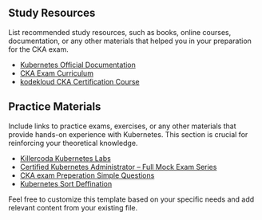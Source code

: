## Study Resources

List recommended study resources, such as books, online courses, documentation, or any other materials that helped you in your preparation for the CKA exam.

- [Kubernetes Official Documentation](https://kubernetes.io/docs/)
- [CKA Exam Curriculum](https://www.cncf.io/certification/cka/)
- [kodekloud CKA Certification Course](https://kodekloud.com/courses/certified-kubernetes-administrator-cka/)
  
## Practice Materials

Include links to practice exams, exercises, or any other materials that provide hands-on experience with Kubernetes. This section is crucial for reinforcing your theoretical knowledge.

- [Killercoda Kubernetes Labs](https://killercoda.com/playgrounds/scenario/kubernetes)
- [Certified Kubernetes Administrator – Full Mock Exam Series](https://kodekloud.com/courses/ultimate-certified-kubernetes-administrator-cka-mock-exam) 
- [CKA exam Preperation Simple Questions](/CKA.md)
- [Kubernetes Sort Deffination](https://spectacled-layer-183.notion.site/Kubernetes-b9ea7068f0174e3c9b99949c30036fab?pvs=4)


Feel free to customize this template based on your specific needs and add relevant content from your existing file.

